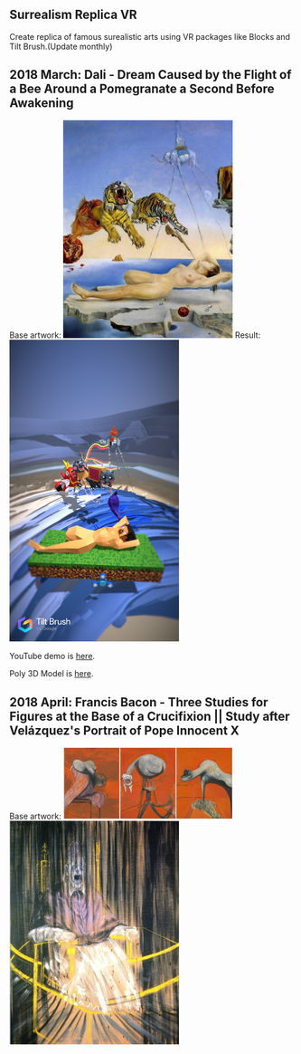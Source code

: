 Surrealism Replica VR
--------------

Create replica of famous surealistic arts using VR packages like Blocks and Tilt Brush.(Update monthly)

## 2018 March: Dali - Dream Caused by the Flight of a Bee Around a Pomegranate a Second Before Awakening

Base artwork: <img src="https://github.com/diglungdig/Surrealism-Replica-VR/blob/master/Project1%20Dali/dream-caused-by-the-flight-of-a-bee.jpg" width="300"> Result: <img src="https://github.com/diglungdig/Surrealism-Replica-VR/blob/master/Project1%20Dali/Screenshot1.png" width="300">

YouTube demo is [here](https://www.youtube.com/watch?v=cRWvGMMDRac).

Poly 3D Model is [here](https://poly.google.com/view/ezys50uCrFK). 


## 2018 April: Francis Bacon - Three Studies for Figures at the Base of a Crucifixion || Study after Velázquez's Portrait of Pope Innocent X

Base artwork: <img src="https://github.com/diglungdig/Surrealism-Replica-VR/blob/master/Project2%20Francis%20Bacon/CrucificationSet.jpg" width="300"> <img src="https://github.com/diglungdig/Surrealism-Replica-VR/blob/master/Project2%20Francis%20Bacon/Pope1.jpg" width="300">


[Unlicense]: http://unlicense.org/
